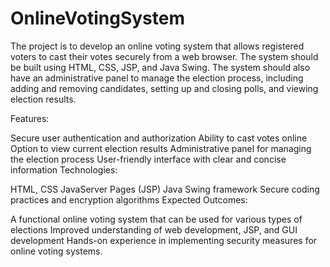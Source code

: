 # OnlineVotingSystem
The project is to develop an online voting system that allows registered voters to cast their votes securely from a web browser.
 The system should be built using HTML, CSS, JSP, and Java Swing. The system should also have an administrative panel to manage the election process, including adding and removing candidates, setting up and closing polls, and viewing election results.

Features:

Secure user authentication and authorization
Ability to cast votes online
Option to view current election results
Administrative panel for managing the election process
User-friendly interface with clear and concise information
Technologies:

HTML, CSS
JavaServer Pages (JSP)
Java Swing framework
Secure coding practices and encryption algorithms
Expected Outcomes:

A functional online voting system that can be used for various types of elections
Improved understanding of web development, JSP, and GUI development
Hands-on experience in implementing security measures for online voting systems.
